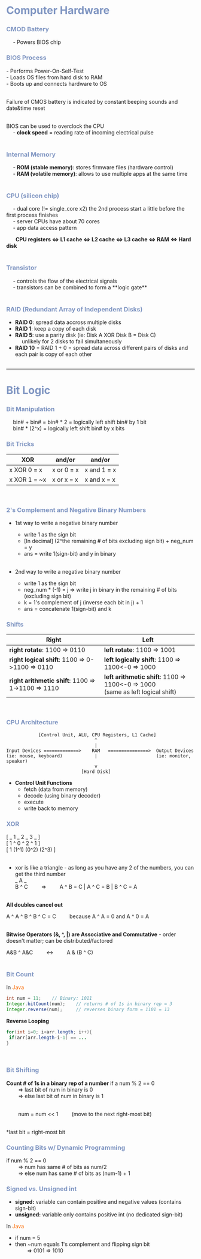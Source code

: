 <h1 style="color:#8096c2">Computer Hardware</h1>

<h3 style="color:#8096c2">CMOD Battery</h3> 
&ensp;&ensp;      - Powers BIOS chip

<h3 style="color:#8096c2">BIOS Process</h3>
- Performs Power-On-Self-Test <br>
- Loads OS files from hard disk to RAM <br>
- Boots up and connects hardware to OS <br> <br>

Failure of CMOS battery is indicated by constant beeping sounds and date&time reset <br> <br>

BIOS can be used to overclock the CPU <br>
&ensp;&ensp;      - **clock speed** = reading rate of incoming electrical pulse <br> <br>

<h3 style="color:#8096c2">Internal Memory</h3>

&ensp;&ensp;      - **ROM (stable memory)**: stores firmware files (hardware control) <br>
&ensp;&ensp;      - **RAM (volatile memory)**: allows to use multiple apps at the same time <br> <br>

<h3 style="color:#8096c2">CPU (silicon chip)</h3>
 &ensp;&ensp;     - dual core (!= single_core x2) the 2nd process start a little before the first process finishes <br>
 &ensp;&ensp;     - server CPUs have about 70 cores <br>
 &ensp;&ensp;     - app data access pattern <br>
 
 &ensp;&ensp;&ensp;    **CPU registers <=> L1 cache <=> L2 cache <=> L3 cache <=> RAM <=> Hard disk** <br> <br>

<h3 style="color:#8096c2">Transistor</h3> 
&ensp;&ensp; - controls the flow of the electrical signals <br>
&ensp;&ensp; - transistors can be combined to form a **logic gate** <br> <br>

<h3 style="color:#8096c2">RAID (Redundant Array of Independent Disks)</h3>

- **RAID 0**: spread data accross multiple disks <br>
- **RAID 1**: keep a copy of each disk <br>
- **RAID 5**: use a parity disk (ie: Disk A XOR Disk B = Disk C) <br>
&ensp;&ensp;        unlikely for 2 disks to fail simultaneously <br>
- **RAID 10** = RAID 1 + 0 = spread data across different pairs of disks and each pair is copy of each other
 <br> <br>
 
____________________________________________________________________________


<h1 style="color:#8096c2">Bit Logic</h1>

<h3 style="color:#8096c2">Bit Manipulation</h3>
&ensp;&ensp;     bin# + bin# = bin# * 2 = logically left shift bin# by 1 bit <br>
&ensp;&ensp;     bin# * (2^x) = logically left shift bin# by x bits <br>

<h3 style="color:#8096c2">Bit Tricks</h3>

| XOR             |  and/or         |  and/or         |
|-----------------|-----------------|-----------------|
| x XOR 0 =  x    |    x or 0 = x   |    x and 1 = x  |
| x XOR 1 = ~x    |    x or x = x   |    x and x = x  |

<br> 

<h3 style="color:#8096c2">2's Complement and Negative Binary Numbers</h3>

- 1st way to write a negative binary number <br>
    - write 1 as the sign bit <br>
    - [In decimal] (2^the remaining # of bits excluding sign bit) + neg_num = y <br>
    - ans = write 1(sign-bit) and y in binary <br> <br>

- 2nd way to write a negative binary number <br>
    - write 1 as the sign bit <br>
    - neg_num * (-1) = j => write j in binary in the remaining # of bits (excluding sign bit) <br>
    - k = 1's complement of j (inverse each bit in j) + 1 <br>
    - ans = concatenate 1(sign-bit) and k <br>

<h3 style="color:#8096c2">Shifts</h3>

| Right                                                   |     Left                                                   |
| ------------------------------------                    |     ------------------------------------                   |
| **right rotate**: 1100 => 0110                          |    **left rotate**: 1100 => 1001                           |
| **right logical shift**: 1100 => 0->1100 => 0110        |    **left logically shift**: 1100 => 1100<-0 => 1000       |
| **right arithmetic shift**: 1100 => 1->1100 => 1110     |    **left arithmetic shift**: 1100 => 1100<-0 => 1000 <br>(same as left logical shift) |

<br>

<h3 style="color:#8096c2">CPU Architecture</h3>

```
            [Control Unit, ALU, CPU Registers, L1 Cache]
                                 ^
                                 |
Input Devices =============>    RAM   ===============>  Output Devices
(ie: mouse, keyboard)            |                      (ie: monitor, speaker)
                                 v
                            [Hard Disk]
```
- **Control Unit Functions**
    - fetch (data from memory) <br>
    - decode (using binary decoder) <br>
    - execute <br>
    - write back to memory <br>

<h3 style="color:#8096c2">XOR</h3>

\[ _ 1 _ 2 _ 3 _ \] <br>
\[ 1 ^ 0 ^ 2 ^ 1 \] <br>
\[ 1 (1^1) (0^2) (2^3) \] <br><br>

- xor is like a triangle - as long as you have any 2 of the numbers, you can get the third number <br>
 _ A _<br>
 B ^ C  &emsp;&emsp;  =>  &emsp;&emsp;  A ^ B = C | A ^ C = B | B ^ C = A <br><br>

**All doubles cancel out**

A ^ A ^ B ^ B ^ C = C  &emsp;&emsp;   because A ^ A = 0 and A ^ 0 = A <br><br>

**Bitwise Operators (&, ^, \|) are Associative and Commutative** - order doesn't matter; can be distributed/factored

A&B ^ A&C &emsp;&emsp; &#8596; &emsp;&emsp; A & (B ^ C) <br><br>

<h3 style="color:#8096c2">Bit Count</h3>

In <span style="color:#fc6b03">Java</span>
```java
int num = 11;    // Binary: 1011
Integer.bitCount(num);    // returns # of 1s in binary rep = 3
Integer.reverse(num);     // reverses binary form = 1101 = 13
```

**Reverse Looping**
```java
for(int i=0; i<arr.length; i++){
 if(arr[arr.length-i-1] == ...
}
```

 <br>

<h3 style="color:#8096c2">Bit Shifting</h3>

**Count # of 1s in a binary rep of a number**
if a num % 2 == 0 <br>
&emsp;&emsp; => last bit of num in binary is 0 <br>
&emsp;&emsp; => else last bit of num in binary is 1 <br><br>

&emsp;&emsp; num = num << 1 &emsp;&emsp; (move to the next right-most bit) <br><br>

*last bit = right-most bit <br>

<h3 style="color:#8096c2">Counting Bits w/ Dynamic Programming</h3>

if num % 2 == 0 <br>
&emsp;&emsp; => num has same # of bits as  num/2 <br>
&emsp;&emsp; => else num has same # of bits as (num-1) + 1 <br>

<h3 style="color:#8096c2">Signed vs. Unsigned int</h3>

- **signed:** variable can contain positive and negative values (contains sign-bit)
- **unsigned:** variable only contains positive int (no dedicated sign-bit)

In <span style="color:#fc6b03">Java</span>

- if num = 5 <br>
- then ~num equals 1's complement and flipping sign bit <br>
&emsp;&emsp; => 0101 => 1010

<br><br><br>









